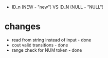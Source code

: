 - ID_n (NEW - "new") VS ID_N (NULL - "NULL")

# changes
- read from string instead of input - done
- cout valid transitions - done
- range check for NUM token - done
